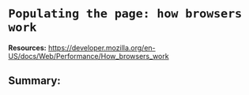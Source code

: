 # `Populating the page: how browsers work`
**Resources:** https://developer.mozilla.org/en-US/docs/Web/Performance/How_browsers_work

## Summary:
